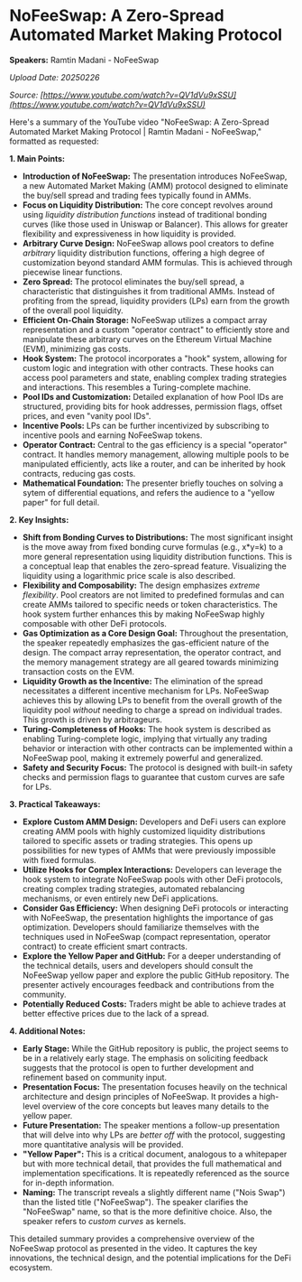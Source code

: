 # NoFeeSwap: A Zero-Spread Automated Market Making Protocol

**Speakers:** Ramtin Madani - NoFeeSwap


*Upload Date: 20250226*

*Source: [https://www.youtube.com/watch?v=QV1dVu9xSSU](https://www.youtube.com/watch?v=QV1dVu9xSSU)*

Here's a summary of the YouTube video "NoFeeSwap: A Zero-Spread Automated Market Making Protocol | Ramtin Madani - NoFeeSwap," formatted as requested:

**1. Main Points:**

*   **Introduction of NoFeeSwap:** The presentation introduces NoFeeSwap, a new Automated Market Making (AMM) protocol designed to eliminate the buy/sell spread and trading fees typically found in AMMs.
*   **Focus on Liquidity Distribution:**  The core concept revolves around using *liquidity distribution functions* instead of traditional bonding curves (like those used in Uniswap or Balancer).  This allows for greater flexibility and expressiveness in how liquidity is provided.
*   **Arbitrary Curve Design:**  NoFeeSwap allows pool creators to define *arbitrary* liquidity distribution functions, offering a high degree of customization beyond standard AMM formulas. This is achieved through piecewise linear functions.
*   **Zero Spread:** The protocol eliminates the buy/sell spread, a characteristic that distinguishes it from traditional AMMs.  Instead of profiting from the spread, liquidity providers (LPs) earn from the growth of the overall pool liquidity.
*   **Efficient On-Chain Storage:**  NoFeeSwap utilizes a compact array representation and a custom "operator contract" to efficiently store and manipulate these arbitrary curves on the Ethereum Virtual Machine (EVM), minimizing gas costs.
*   **Hook System:** The protocol incorporates a "hook" system, allowing for custom logic and integration with other contracts. These hooks can access pool parameters and state, enabling complex trading strategies and interactions.  This resembles a Turing-complete machine.
*   **Pool IDs and Customization:**  Detailed explanation of how Pool IDs are structured, providing bits for hook addresses, permission flags, offset prices, and even "vanity pool IDs".
*   **Incentive Pools:**  LPs can be further incentivized by subscribing to incentive pools and earning NoFeeSwap tokens.
*   **Operator Contract:** Central to the gas efficiency is a special "operator" contract.  It handles memory management, allowing multiple pools to be manipulated efficiently, acts like a router, and can be inherited by hook contracts, reducing gas costs.
* **Mathematical Foundation:** The presenter briefly touches on solving a sytem of differential equations, and refers the audience to a "yellow paper" for full detail.

**2. Key Insights:**

*   **Shift from Bonding Curves to Distributions:**  The most significant insight is the move away from fixed bonding curve formulas (e.g., x*y=k) to a more general representation using liquidity distribution functions.  This is a conceptual leap that enables the zero-spread feature.  Visualizing the liquidity using a logarithmic price scale is also described.
*   **Flexibility and Composability:**  The design emphasizes *extreme flexibility*.  Pool creators are not limited to predefined formulas and can create AMMs tailored to specific needs or token characteristics.  The hook system further enhances this by making NoFeeSwap highly composable with other DeFi protocols.
*   **Gas Optimization as a Core Design Goal:**  Throughout the presentation, the speaker repeatedly emphasizes the gas-efficient nature of the design.  The compact array representation, the operator contract, and the memory management strategy are all geared towards minimizing transaction costs on the EVM.
*   **Liquidity Growth as the Incentive:**  The elimination of the spread necessitates a different incentive mechanism for LPs.  NoFeeSwap achieves this by allowing LPs to benefit from the overall growth of the liquidity pool *without* needing to charge a spread on individual trades.  This growth is driven by arbitrageurs.
*   **Turing-Completeness of Hooks:** The hook system is described as enabling Turing-complete logic, implying that virtually any trading behavior or interaction with other contracts can be implemented within a NoFeeSwap pool, making it extremely powerful and generalized.
*   **Safety and Security Focus:** The protocol is designed with built-in safety checks and permission flags to guarantee that custom curves are safe for LPs.

**3. Practical Takeaways:**

*   **Explore Custom AMM Design:**  Developers and DeFi users can explore creating AMM pools with highly customized liquidity distributions tailored to specific assets or trading strategies. This opens up possibilities for new types of AMMs that were previously impossible with fixed formulas.
*   **Utilize Hooks for Complex Interactions:**  Developers can leverage the hook system to integrate NoFeeSwap pools with other DeFi protocols, creating complex trading strategies, automated rebalancing mechanisms, or even entirely new DeFi applications.
*   **Consider Gas Efficiency:**  When designing DeFi protocols or interacting with NoFeeSwap, the presentation highlights the importance of gas optimization.  Developers should familiarize themselves with the techniques used in NoFeeSwap (compact representation, operator contract) to create efficient smart contracts.
*   **Explore the Yellow Paper and GitHub:**  For a deeper understanding of the technical details, users and developers should consult the NoFeeSwap yellow paper and explore the public GitHub repository.  The presenter actively encourages feedback and contributions from the community.
*   **Potentially Reduced Costs:** Traders might be able to achieve trades at better effective prices due to the lack of a spread.

**4. Additional Notes:**

*   **Early Stage:** While the GitHub repository is public, the project seems to be in a relatively early stage.  The emphasis on soliciting feedback suggests that the protocol is open to further development and refinement based on community input.
*   **Presentation Focus:** The presentation focuses heavily on the technical architecture and design principles of NoFeeSwap. It provides a high-level overview of the core concepts but leaves many details to the yellow paper.
* **Future Presentation:**  The speaker mentions a follow-up presentation that will delve into why LPs are *better off* with the protocol, suggesting more quantitative analysis will be provided.
*   **"Yellow Paper":** This is a critical document, analogous to a whitepaper but with more technical detail, that provides the full mathematical and implementation specifications.  It is repeatedly referenced as the source for in-depth information.
*   **Naming:** The transcript reveals a slightly different name ("Nois Swap") than the listed title ("NoFeeSwap"). The speaker clarifies the "NoFeeSwap" name, so that is the more definitive choice. Also, the speaker refers to *custom curves* as kernels.

This detailed summary provides a comprehensive overview of the NoFeeSwap protocol as presented in the video. It captures the key innovations, the technical design, and the potential implications for the DeFi ecosystem.